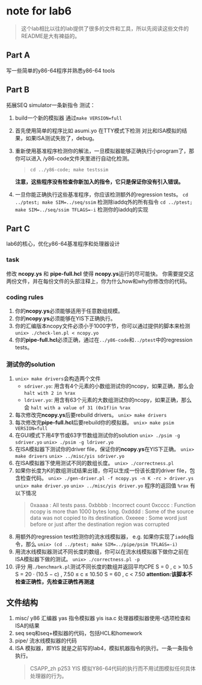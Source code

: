 # note for lab6
> 这个lab相比以往的lab提供了很多的文件和工具，所以先阅读这些文件的README是大有裨益的。
## Part A
写一些简单的y86-64程序并熟悉y86-64 tools
## Part B
拓展SEQ simulator一条新指令
测试：
1. build一个新的模拟器 通过`make VERSION=full`
2. 首先使用简单的程序比如 asumi.yo 在TTY模式下检测 对比和ISA模拟的结果，如果ISA测试失败了，debug。
3. 重新使用基准程序检测你的解法，一旦模拟器能够正确执行小program了，那你可以进入 /y86-code文件夹里进行自动化检测。
   > `cd ../y86-code; make testssim`
   
   **注意，这些程序没有检查你新加入的指令，它只是保证你没有引入错误。**
4. 一旦你能正确执行这些基准程序，你应该检测额外的regression tests。
   `cd ../ptest; make SIM=../seq/ssim`
   检测除iaddq外的所有指令
   `cd ../ptest; make SIM=../seq/ssim TFLAGS=-i`
   检测你的iaddq的实现
## Part C
lab6的核心，优化y86-64基准程序和处理器设计
### task
修改 **ncopy.ys** 和 **pipe-full.hcl** 使得 **ncopy.ys**运行的尽可能快。
你需要提交这两份文件，并在每份文件的头部注释上，你为什么how和why你修改你的代码。
### coding rules
1. 你的**ncopy.ys**必须能够适用于任意数组规模。
2. 你的**ncopy.ys**必须能够在YIS下正确执行。
3. 你的汇编版本ncopy文件必须小于1000字节，你可以通过提供的脚本来检测
   `unix> ./check-len.pl < ncopy.yo`
4. 你的**pipe-full.hcl**必须正确，通过在`../y86-code`和`../ptest`中的regression tests。
### 测试你的solution
1. `unix> make drivers`会构造两个文件
   - `sdriver.yo`: 用含有4个元素的小数组测试你的ncopy，如果正确，那么会 `halt with 2 in %rax`
   - `ldriver.yo`: 用含有63个元素的大数组测试你的ncopy，如果正确，那么会 `halt with a value of 31 (0x1f)in %rax`
2. 每次修改完**ncopy.ys**后要rebuild drivers。
   `unix> make drivers`
3. 每次修改完**pipe-full.hcl**后要rebuild你的模拟器。
   `unix> make psim VERSION=full`
4. 在GUI模式下用4字节或63字节数组测试你的solution
   `unix> ./psim -g sdriver.yo`
   `unix> ./psim -g ldriver.yo`
5. 在ISA模拟器下测试你的driver file，保证你的**ncopy.ys**在YIS下正确。
   `unix> make drivers`
   `unix> ../misc/yis sdriver.yo`
6. 在ISA模拟器下使用测试不同的数组长度。
   `unix> ./correctness.pl`
7. 如果你长度为K的数组测试结果出错，你可以生成一份该长度的driver file，包含检查代码。
   `unix> ./gen-driver.pl -f ncopy.ys -n K -rc > driver.ys`
   `unix> make driver.yo`
   `unix> ../misc/yis driver.yo`
   程序的返回值 `%rax` 有以下情况
   > 0xaaaa : All tests pass.
   0xbbbb : Incorrect count
   0xcccc : Function ncopy is more than 1000 bytes long.
   0xdddd : Some of the source data was not copied to its destination.
   0xeeee : Some word just before or just after the destination region was corrupted
8. 用额外的regression test检测你的流水线模拟器，
   e.g. 如果你实现了`iaddq`指令，那么
   `unix> (cd ../ptest; make SIM=../pipe/psim TFLAGS=-i)`
9. 用流水线模拟器测试不同长度的数组，你可以在流水线模拟器下做你之前在ISA模拟器下做的测试。
   `unix> ./correctness.pl -p`
10. 评分
    用`./benchmark.pl`测试不同长度的数组并返回平均CPE
    S =  0 , c > 10.5
    S =  20 · (10.5 − c) , 7.50 ≤ c ≤ 10.50
    S = 60 , c < 7.50
    **attention:该脚本不检查正确性，先检查正确性再测速**
## 文件结构
1. misc/
   y86 汇编器 yas 指令模拟器 yis isa.c 处理器模拟器使用-t选项检查和ISA的结果
2. seq
   seq和seq+模拟器的代码，包括HCL和homework
3. pipe/
   流水线模拟器的代码
4. ISA 模拟器，即YIS
   就是之前写的lab4，模拟机器指令的执行。一条一条指令执行。
   > CSAPP_zh p253
   YIS 模拟Y86-64代码的执行而不用试图模拟任何具体处理器的行为。